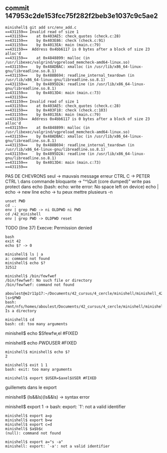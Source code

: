 ## commit 147953c2de153fcc75f282f2beb3e1037c9c5ae2
```
minishell$ git add src/env_add.c
==431159== Invalid read of size 1
==431159==    at 0x403AE5: check_quotes (check.c:28)
==431159==    by 0x403E86: check (check.c:91)
==431159==    by 0x4013EA: main (main.c:79)
==431159==  Address 0x4bb6117 is 0 bytes after a block of size 23 alloc'd
==431159==    at 0x4848899: malloc (in /usr/libexec/valgrind/vgpreload_memcheck-amd64-linux.so)
==431159==    by 0x48ADBAC: xmalloc (in /usr/lib/x86_64-linux-gnu/libreadline.so.8.1)
==431159==    by 0x488B694: readline_internal_teardown (in /usr/lib/x86_64-linux-gnu/libreadline.so.8.1)
==431159==    by 0x4895D2A: readline (in /usr/lib/x86_64-linux-gnu/libreadline.so.8.1)
==431159==    by 0x4013D4: main (main.c:73)
==431159==
==431159== Invalid read of size 1
==431159==    at 0x403AE5: check_quotes (check.c:28)
==431159==    by 0x403F18: check (check.c:103)
==431159==    by 0x4013EA: main (main.c:79)
==431159==  Address 0x4bb6117 is 0 bytes after a block of size 23 alloc'd
==431159==    at 0x4848899: malloc (in /usr/libexec/valgrind/vgpreload_memcheck-amd64-linux.so)
==431159==    by 0x48ADBAC: xmalloc (in /usr/lib/x86_64-linux-gnu/libreadline.so.8.1)
==431159==    by 0x488B694: readline_internal_teardown (in /usr/lib/x86_64-linux-gnu/libreadline.so.8.1)
==431159==    by 0x4895D2A: readline (in /usr/lib/x86_64-linux-gnu/libreadline.so.8.1)
==431159==    by 0x4013D4: main (main.c:73)
==431159==
```

PAS DE CHEVRONS
<ENTER> seul -> mauvais message erreur
CTRL C -> PETER
CTRL \ dans commande bloquante -> "^\Quit (core dumped)"
write pas protect dans echo (bash: echo: write error: No space left on device)
echo | echo -> new line
echo -> tu peux mettre plusieurs -n

```
unset PWD
cd ..
env | grep PWD -> ni OLDPWD ni PWD
cd /42_minishell
env | grep PWD -> OLDPWD reset
```
TODO (line 37) Execve: Permission denied

```
bash
exit 42
echo $? -> 0
```

```
minishell$ ls | a
a: command not found
minishell$ echo $?
32512
```

``` #FIXED
minishell$ /bin/fewfwef
/bin/fewfwef: No such file or directory
/bin/fewfwef: command not found
```

```
aboulest@e2r11p17:~/Documents/42_cursus/4_cercle/minishell/minishell_42$ ls>$PWD
bash: /mnt/nfs/homes/aboulest/Documents/42_cursus/4_cercle/minishell/minishell_42: Is a directory
```

```
minishell$ cd
bash: cd: too many arguments
```

minishell$ echo $Sfewfw,el #FIXED

minishell$ echo $PWD$USER #FIXED

```
minishell$ minishell$ echo $?
2
```

```
minishell$ exit 1 1
bash: exit: too many arguments
```

```
minishell$ export $USER=$axel$USER #FIXED
```

guillemets dans le export

minishell$ (ls&&ls)(ls&&ls) -> syntax error

minishell$ export 1 -> bash: export: `1': not a valid identifier

``` #FIXED
minishell$ export a=p
minishell$ export b=w
minishell$ export c=d
minishell$ $a$b$c
(null): command not found
```

```
minishell$ export a="s -a"
minishell: export: `-a': not a valid identifier
```